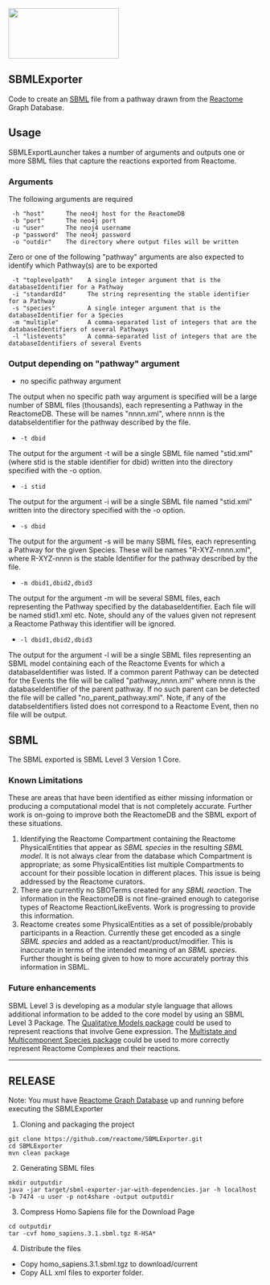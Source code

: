 <img src=https://cloud.githubusercontent.com/assets/6883670/22938783/bbef4474-f2d4-11e6-92a5-07c1a6964491.png width=220 height=100 />

## SBMLExporter

Code to create an [SBML](http://sbml.org "SBML") file from a pathway drawn from the [Reactome](http://www.reactome.org/ "Reactome") Graph Database. 

## Usage

SBMLExportLauncher takes a number of arguments and outputs one or more SBML files that capture the reactions exported from Reactome.

### Arguments

The following arguments are required

```console
 -h "host"      The neo4j host for the ReactomeDB
 -b "port"      The neo4j port
 -u "user"      The neoj4 username
 -p "password"  The neo4j password
 -o "outdir"    The directory where output files will be written
```

Zero or one of the following "pathway" arguments are also expected to identify which Pathway(s) are to be exported

```console
 -t "toplevelpath"    A single integer argument that is the databaseIdentifier for a Pathway
 -i "standardId"      The string representing the stable identifier for a Pathway
 -s "species"         A single integer argument that is the databaseIdentifier for a Species
 -m "multiple"        A comma-separated list of integers that are the databaseIdentifiers of several Pathways
 -l "listevents"      A comma-separated list of integers that are the databaseIdentifiers of several Events
```

### Output depending on "pathway" argument

- no specific pathway argument

The output when no specific path way argument is specified will be a large number of SBML files (thousands), each representing a Pathway in the ReactomeDB. These will be names "nnnn.xml", where nnnn is the databseIdentifier for the pathway described by the file.

- ```-t dbid```

The output for the argument -t will be a single SBML file named "stid.xml" (where stid is the stable identifier for dbid) written into the directory specified with the -o option.

- ```-i stid```

The output for the argument -i will be a single SBML file named "stid.xml" written into the directory specified with the -o option.

- ```-s dbid```

The output for the argument -s will be many SBML files, each representing a Pathway for the given Species. These will be names "R-XYZ-nnnn.xml", where R-XYZ-nnnn is the stable Identifier for the pathway described by the file.

- ```-m dbid1,dbid2,dbid3```

The output for the argument -m will be several SBML files, each representing the Pathway specified by the databaseIdentifier. Each file will be named stid1.xml etc. Note, should any of the values given not represent a Reactome Pathway this identifier will be ignored.

- ```-l dbid1,dbid2,dbid3```

The output for the argument -l will be a single SBML files representing an SBML model containing each of the Reactome Events for which a databaseIdentifier was listed. If a common parent Pathway can be detected for the Events the file will be called "pathway_nnnn.xml" where nnnn is the databaseIdentifier of the parent pathway. If no such parent can be detected the file will be called "no_parent_pathway.xml". Note, if any of the databseIdentifiers listed does not correspond to a Reactome Event, then no file will be output.

## SBML

The SBML exported is SBML Level 3 Version 1 Core.

### Known Limitations

These are areas that have been identified as either missing information or producing a computational model that is not completely accurate. Further work is on-going to improve both the ReactomeDB and the SBML export of these situations.

1. Identifying the Reactome Compartment containing the Reactome PhysicalEntities that appear as *SBML species* in the resulting *SBML model*. It is not always clear from the database which Compartment is appropriate; as some PhysicalEntities list multiple Compartments to account for their possible location in different places. This issue is being addressed by the Reactome curators.
2. There are currently no SBOTerms created for any *SBML reaction*. The information in the ReactomeDB is not fine-grained enough to categorise types of Reactome ReactionLikeEvents. Work is progressing to provide this information.
3. Reactome creates some PhysicalEntities as a set of possible/probably participants in a Reaction. Currently these get encoded as a single *SBML species* and added as a reactant/product/modifier. This is inaccurate in terms of the intended meaning of an *SBML species*. Further thought is being given to how to more accurately portray this information in SBML.

### Future enhancements

SBML Level 3 is developing as a modular style language that allows additional information to be added to the core model by using an SBML Level 3 Package. The [Qualitative Models package](http://sbml.org/Documents/Specifications/SBML_Level_3/Packages/qual) could be used to represent reactions that involve Gene expression. The [Multistate and Multicomponent Species package](http://sbml.org/Documents/Specifications/SBML_Level_3/Packages/multi) could be used to more correctly represent Reactome Complexes and their reactions.

---

## RELEASE

Note: You must have [Reactome Graph Database](http://www.reactome.org/dev/graph-database/) up and running before executing the SBMLExporter

1. Cloning and packaging the project

```console
git clone https://github.com/reactome/SBMLExporter.git
cd SBMLExporter
mvn clean package
```

2. Generating SBML files

```console
mkdir outputdir
java -jar target/sbml-exporter-jar-with-dependencies.jar -h localhost -b 7474 -u user -p not4share -output outputdir
```

3. Compress Homo Sapiens file for the Download Page 

```console
cd outputdir
tar -cvf homo_sapiens.3.1.sbml.tgz R-HSA*
```

4. Distribute the files
  - Copy homo_sapiens.3.1.sbml.tgz to download/current
  - Copy ALL xml files to exporter folder.

